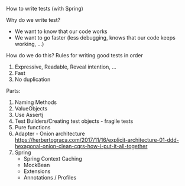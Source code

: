How to write tests (with Spring)

Why do we write test?
* We want to know that our code works
* We want to go faster (less debugging, knows that our code keeps working, ...)

How do we do this?
Rules for writing good tests in order

1. Expressive, Readable, Reveal intention, ...
2. Fast
3. No duplication


Parts:
1. Naming Methods
2. ValueObjects
3. Use Assertj   
4. Test Builders/Creating test objects - fragile tests
5. Pure functions
7. Adapter - Onion architecture https://herbertograca.com/2017/11/16/explicit-architecture-01-ddd-hexagonal-onion-clean-cqrs-how-i-put-it-all-together
8. Spring
    * Spring Context Caching
    * MockBean
    * Extensions
    * Annotations / Profiles